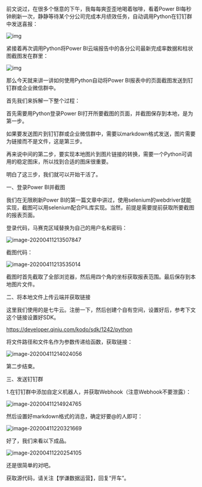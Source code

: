 

前文说过，在很多个惬意的下午，我每每爽歪歪地喝着咖啡，看着Power BI每秒钟刷新一次，静静等待某个分公司完成本月绩效任务，自动调用Python在钉钉群中发送喜报：

![img](https://tva1.sinaimg.cn/large/007S8ZIlly1gdq52a63ugj30gu0kc3z6.jpg)



紧接着再次调用Python将Power BI云端报告中的各分公司最新完成率数据和柱状图截图发在群里：

![img](https://tva1.sinaimg.cn/large/007S8ZIlly1gdq51qiky4j30gy0gw3zo.jpg)



那么今天就来讲一讲如何使用Python自动将Power BI报表中的页面截图发送到钉钉群或企业微信群中。



首先我们来拆解一下整个过程：

首先需要用Python登录Power BI打开所要截图的页面，并截图保存到本地，是为第一步。

如果要发送图片到钉钉群或企业微信群中，需要以markdown格式发送，图片需要为链接而不是文件，这是第三步。

再来说中间的第二步，要实现本地图片到图片链接的转换，需要一个Python可调用的稳定图床，所以找到合适的图床很重要。



明白了这三步，我们就可以开始干活了。

一、登录Power BI并截图

我们在无限刷新Power BI的第一篇文章中讲过，使用selenium的webdriver就能实现，截图可以用selenium配合PIL库实现。当然，前提是需要提前获取所要截图的报表页面。



登录代码，马赛克区域替换为自己的用户名和密码：

![image-20200411213507847](https://tva1.sinaimg.cn/large/007S8ZIlly1gdq5lczrmnj30q8076n05.jpg)





截图代码：

![image-20200411213535014](https://tva1.sinaimg.cn/large/007S8ZIlly1gdq5lugwp1j30t60ag42g.jpg)



截图时首先截取了全部浏览器，然后用四个角的坐标获取报表范围。最后保存到本地图片文件。



二、将本地文件上传云端并获取链接

这里我们使用的是七牛云。注册一下，然后创建个自有空间，设置好后，参考下文这个链接设置好SDK。

https://developer.qiniu.com/kodo/sdk/1242/python



将文件路径和文件名作为参数传递给函数，获取链接：

![image-20200411214024056](https://tva1.sinaimg.cn/large/007S8ZIlly1gdq5qukr4dj30h406u76d.jpg)

第二步结束。



三、发送钉钉群

1.在钉钉群中添加自定义机器人，并获取Webhook（注意Webhook不要泄露）：

![image-20200411214924765](https://tva1.sinaimg.cn/large/007S8ZIlly1gdq6089s06j30mm0fgac1.jpg)



然后设置好markdown格式的消息，确定好要@的人即可：

![image-20200411220321669](https://tva1.sinaimg.cn/large/007S8ZIlly1gdq6es6b19j30jo0be41x.jpg)



好了，我们来看以下成品。

![image-20200411220254105](https://tva1.sinaimg.cn/large/007S8ZIlly1gdq6e9gen7j30mc0hoqad.jpg)



还是很简单的对吧。



获取源代码，请关注【学谦数据运营】，回复“开车”。